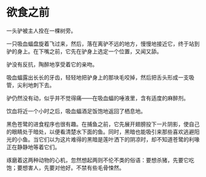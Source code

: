 # 欲食之前

一头驴被主人拴在一棵树旁。 

一只吸血蝠盘旋着飞过来，然后，落在离驴不远的地方，慢慢地接近它，终于站到驴的身上。在下嘴之前，它先在驴身上选定一个位置，又闻又舔。 

驴没有反抗，陶醉地享受着它的亲吻。 

吸血蝠露出长长的牙齿，轻轻地把驴身上的那块毛咬掉，然后把舌头形成一支吸管，尖利地刺下去。 

驴仍然没有动，似乎并不觉得痛——在吸血蝠的唾液里，含有适度的麻醉剂。 

饮血将近一个小时之后，吸血蝠酒足饭饱地返回了栖息地。 

黑色苍鹭的进食程序也很有趣。在捕鱼之前，它先展开翅膀投下一片阴影，使自己的眼睛处于暗处，以便看清楚水下面的鱼。同时，黑暗也能吸引来那些喜欢逃避阳光的小鱼。当它们以为这片难得的黑暗是莲叶洒下的阴凉时，却不知道苍鹭的利喙正在静静地等着它们。 

琢磨着这两种动物的心机，忽然想起两则不伦不类的俗语：要想杀猪，先要它吃饱；要想害人，先要对他好。不禁有些毛骨悚然。